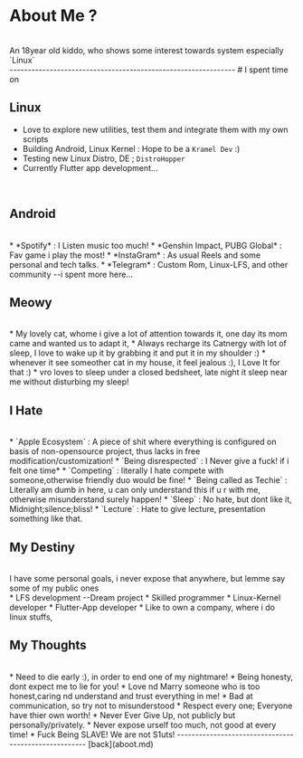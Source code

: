 # About Me ?
<br>
An 18year old kiddo, who shows some interest towards system especially `Linux`
<br>
--------------------------------------------------------------
# I spent time on
<br>

## Linux

* Love to explore new utilities, test them and integrate them with my own scripts
* Building Android, Linux Kernel : Hope to be a `Kramel Dev` :)
* Testing new Linux Distro, DE ; `DistroHopper`
* Currently Flutter app development...

<br>

## Android
<br>
* *Spotify* : I Listen music too much! <MnM Fan!>
* *Genshin Impact, PUBG Global* : Fav game i play the most!
* *InstaGram* : As usual Reels and some personal and tech talks.
* *Telegram* : Custom Rom, Linux-LFS, and other community --i spent more here...

<br>

## Meowy
<br>
* My lovely cat, whome i give a lot of attention towards it, one day its mom came and wanted us to adapt it, 
* Always recharge its Catnergy with lot of sleep, I love to wake up it by grabbing it and put it in  my shoulder :)
* whenever it see someother cat in my house, it feel jealous :), I Love It for that :)
* vro loves to sleep under a closed bedsheet, late night it sleep near me without disturbing my sleep!

<br>

## I Hate
<br>
* `Apple Ecosystem` : A piece of shit where everything is configured on basis of non-opensource project,
thus lacks in free modification/customization!
* `Being disrespected` : I Never give a fuck! if i felt one time*
* `Competing` : literally I hate compete with someone,otherwise friendly duo would be fine!
* `Being called as Techie` : Literally am dumb in here, u can only understand this if u r with me, otherwise misunderstand surely happen!
* `Sleep` : No hate, but dont like it, Midnight;silence;bliss!
* `Lecture` : Hate to give lecture, presentation something like that.

<br>

## My Destiny
<br>
 I have some personal goals, i never expose that anywhere, but lemme say some of my public ones
<br>
* LFS development --Dream project
* Skilled programmer
* Linux-Kernel developer
* Flutter-App developer
* Like to own a company, where i do linux stuffs,

<br>

## My Thoughts
<br>
* Need to die early :), in order to end one of my nightmare!
* Being honesty, dont expect me to lie for you!
* Love nd Marry someone who is too honest,caring nd understand and trust everything in me! 
* Bad at communication, so try not to misunderstood
* Respect every one; Everyone have thier own worth!
* Never Ever Give Up, not publicly but personally/privately.
* Never expose urself too much, not good at every time!
* Fuck Being SLAVE! We are not S1uts!
-----------------------------------------------------
[back](aboot.md)
